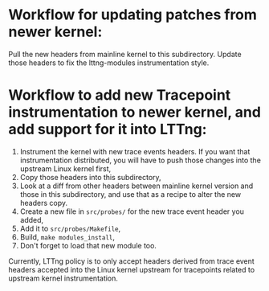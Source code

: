 <!--
SPDX-FileCopyrightText: 2011-2017 Mathieu Desnoyers <mathieu.desnoyers@efficios.com>

SPDX-License-Identifier: CC-BY-SA-4.0
-->

# Workflow for updating patches from newer kernel:

Pull the new headers from mainline kernel to this subdirectory.
Update those headers to fix the lttng-modules instrumentation style.


# Workflow to add new Tracepoint instrumentation to newer kernel, and add support for it into LTTng:

1. Instrument the kernel with new trace events headers. If you want that
   instrumentation distributed, you will have to push those changes into
   the upstream Linux kernel first,
2. Copy those headers into this subdirectory,
3. Look at a diff from other headers between mainline kernel version and 
   those in this subdirectory, and use that as a recipe to alter the new
   headers copy.
4. Create a new file in `src/probes/` for the new trace event header you added,
5. Add it to `src/probes/Makefile`,
6. Build, `make modules_install`,
7. Don't forget to load that new module too.

Currently, LTTng policy is to only accept headers derived from trace
event headers accepted into the Linux kernel upstream for tracepoints
related to upstream kernel instrumentation.
